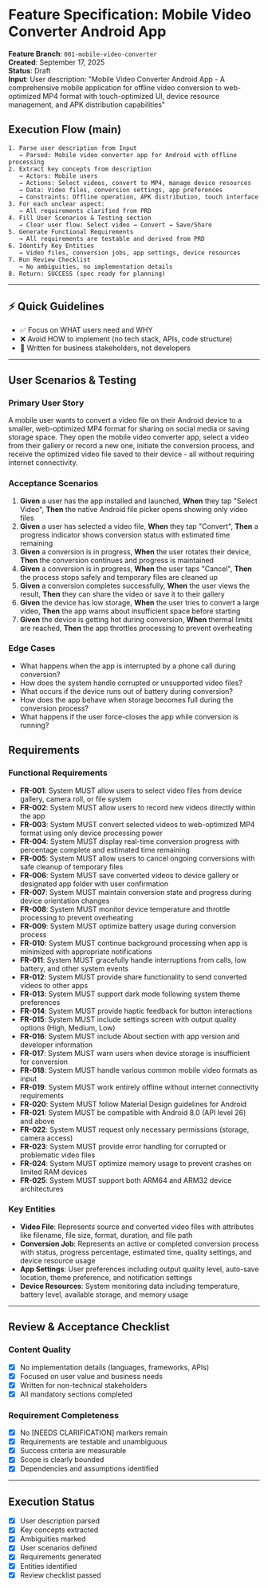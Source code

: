 # Feature Specification: Mobile Video Converter Android App

**Feature Branch**: `001-mobile-video-converter`  
**Created**: September 17, 2025  
**Status**: Draft  
**Input**: User description: "Mobile Video Converter Android App - A comprehensive mobile application for offline video conversion to web-optimized MP4 format with touch-optimized UI, device resource management, and APK distribution capabilities"

## Execution Flow (main)
```
1. Parse user description from Input
   → Parsed: Mobile video converter app for Android with offline processing
2. Extract key concepts from description
   → Actors: Mobile users
   → Actions: Select videos, convert to MP4, manage device resources
   → Data: Video files, conversion settings, app preferences
   → Constraints: Offline operation, APK distribution, touch interface
3. For each unclear aspect:
   → All requirements clarified from PRD
4. Fill User Scenarios & Testing section
   → Clear user flow: Select video → Convert → Save/Share
5. Generate Functional Requirements
   → All requirements are testable and derived from PRD
6. Identify Key Entities
   → Video files, conversion jobs, app settings, device resources
7. Run Review Checklist
   → No ambiguities, no implementation details
8. Return: SUCCESS (spec ready for planning)
```

---

## ⚡ Quick Guidelines
- ✅ Focus on WHAT users need and WHY
- ❌ Avoid HOW to implement (no tech stack, APIs, code structure)
- 👥 Written for business stakeholders, not developers

---

## User Scenarios & Testing

### Primary User Story
A mobile user wants to convert a video file on their Android device to a smaller, web-optimized MP4 format for sharing on social media or saving storage space. They open the mobile video converter app, select a video from their gallery or record a new one, initiate the conversion process, and receive the optimized video file saved to their device - all without requiring internet connectivity.

### Acceptance Scenarios
1. **Given** a user has the app installed and launched, **When** they tap "Select Video", **Then** the native Android file picker opens showing only video files
2. **Given** a user has selected a video file, **When** they tap "Convert", **Then** a progress indicator shows conversion status with estimated time remaining
3. **Given** a conversion is in progress, **When** the user rotates their device, **Then** the conversion continues and progress is maintained
4. **Given** a conversion is in progress, **When** the user taps "Cancel", **Then** the process stops safely and temporary files are cleaned up
5. **Given** a conversion completes successfully, **When** the user views the result, **Then** they can share the video or save it to their gallery
6. **Given** the device has low storage, **When** the user tries to convert a large video, **Then** the app warns about insufficient space before starting
7. **Given** the device is getting hot during conversion, **When** thermal limits are reached, **Then** the app throttles processing to prevent overheating

### Edge Cases
- What happens when the app is interrupted by a phone call during conversion?
- How does the system handle corrupted or unsupported video files?
- What occurs if the device runs out of battery during conversion?
- How does the app behave when storage becomes full during the conversion process?
- What happens if the user force-closes the app while conversion is running?

## Requirements

### Functional Requirements
- **FR-001**: System MUST allow users to select video files from device gallery, camera roll, or file system
- **FR-002**: System MUST allow users to record new videos directly within the app
- **FR-003**: System MUST convert selected videos to web-optimized MP4 format using only device processing power
- **FR-004**: System MUST display real-time conversion progress with percentage complete and estimated time remaining
- **FR-005**: System MUST allow users to cancel ongoing conversions with safe cleanup of temporary files
- **FR-006**: System MUST save converted videos to device gallery or designated app folder with user confirmation
- **FR-007**: System MUST maintain conversion state and progress during device orientation changes
- **FR-008**: System MUST monitor device temperature and throttle processing to prevent overheating
- **FR-009**: System MUST optimize battery usage during conversion process
- **FR-010**: System MUST continue background processing when app is minimized with appropriate notifications
- **FR-011**: System MUST gracefully handle interruptions from calls, low battery, and other system events
- **FR-012**: System MUST provide share functionality to send converted videos to other apps
- **FR-013**: System MUST support dark mode following system theme preferences
- **FR-014**: System MUST provide haptic feedback for button interactions
- **FR-015**: System MUST include settings screen with output quality options (High, Medium, Low)
- **FR-016**: System MUST include About section with app version and developer information
- **FR-017**: System MUST warn users when device storage is insufficient for conversion
- **FR-018**: System MUST handle various common mobile video formats as input
- **FR-019**: System MUST work entirely offline without internet connectivity requirements
- **FR-020**: System MUST follow Material Design guidelines for Android
- **FR-021**: System MUST be compatible with Android 8.0 (API level 26) and above
- **FR-022**: System MUST request only necessary permissions (storage, camera access)
- **FR-023**: System MUST provide error handling for corrupted or problematic video files
- **FR-024**: System MUST optimize memory usage to prevent crashes on limited RAM devices
- **FR-025**: System MUST support both ARM64 and ARM32 device architectures

### Key Entities
- **Video File**: Represents source and converted video files with attributes like filename, file size, format, duration, and file path
- **Conversion Job**: Represents an active or completed conversion process with status, progress percentage, estimated time, quality settings, and device resource usage
- **App Settings**: User preferences including output quality level, auto-save location, theme preference, and notification settings
- **Device Resources**: System monitoring data including temperature, battery level, available storage, and memory usage

---

## Review & Acceptance Checklist

### Content Quality
- [x] No implementation details (languages, frameworks, APIs)
- [x] Focused on user value and business needs
- [x] Written for non-technical stakeholders
- [x] All mandatory sections completed

### Requirement Completeness
- [x] No [NEEDS CLARIFICATION] markers remain
- [x] Requirements are testable and unambiguous  
- [x] Success criteria are measurable
- [x] Scope is clearly bounded
- [x] Dependencies and assumptions identified

---

## Execution Status

- [x] User description parsed
- [x] Key concepts extracted
- [x] Ambiguities marked
- [x] User scenarios defined
- [x] Requirements generated
- [x] Entities identified
- [x] Review checklist passed
